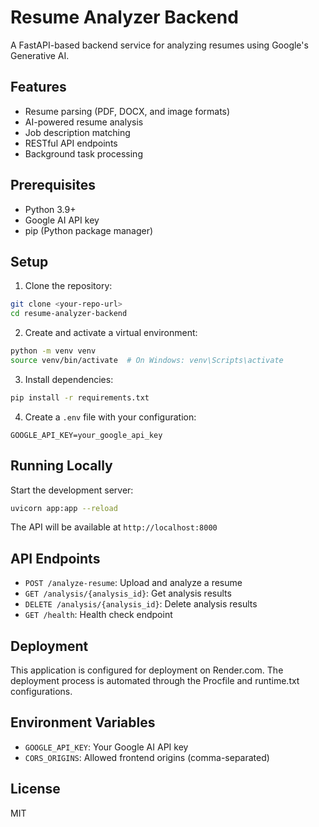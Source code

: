 # Resume Analyzer Backend

A FastAPI-based backend service for analyzing resumes using Google's Generative AI.

## Features

- Resume parsing (PDF, DOCX, and image formats)
- AI-powered resume analysis
- Job description matching
- RESTful API endpoints
- Background task processing

## Prerequisites

- Python 3.9+
- Google AI API key
- pip (Python package manager)

## Setup

1. Clone the repository:
```bash
git clone <your-repo-url>
cd resume-analyzer-backend
```

2. Create and activate a virtual environment:
```bash
python -m venv venv
source venv/bin/activate  # On Windows: venv\Scripts\activate
```

3. Install dependencies:
```bash
pip install -r requirements.txt
```

4. Create a `.env` file with your configuration:
```
GOOGLE_API_KEY=your_google_api_key
```

## Running Locally

Start the development server:
```bash
uvicorn app:app --reload
```

The API will be available at `http://localhost:8000`

## API Endpoints

- `POST /analyze-resume`: Upload and analyze a resume
- `GET /analysis/{analysis_id}`: Get analysis results
- `DELETE /analysis/{analysis_id}`: Delete analysis results
- `GET /health`: Health check endpoint

## Deployment

This application is configured for deployment on Render.com. The deployment process is automated through the Procfile and runtime.txt configurations.

## Environment Variables

- `GOOGLE_API_KEY`: Your Google AI API key
- `CORS_ORIGINS`: Allowed frontend origins (comma-separated)

## License

MIT 